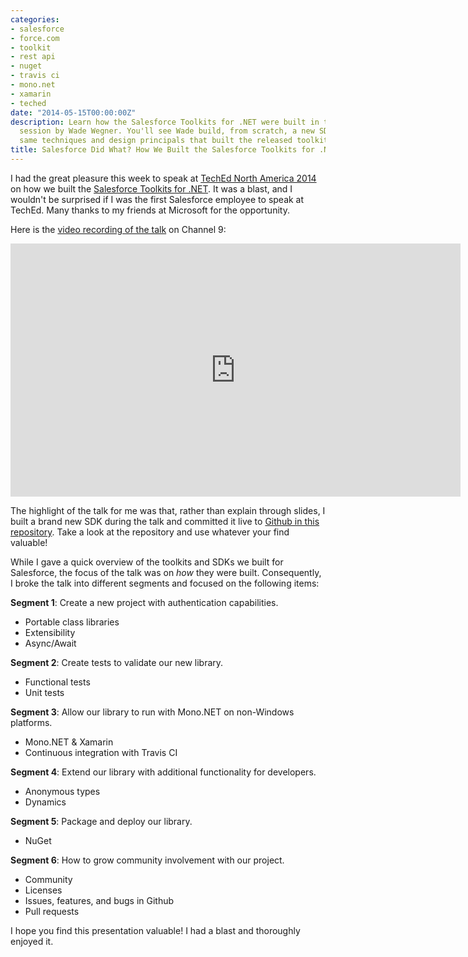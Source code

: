 ```yaml
---
categories:
- salesforce
- force.com
- toolkit
- rest api
- nuget
- travis ci
- mono.net
- xamarin
- teched
date: "2014-05-15T00:00:00Z"
description: Learn how the Salesforce Toolkits for .NET were built in this TechEd
  session by Wade Wegner. You'll see Wade build, from scratch, a new SDK using the
  same techniques and design principals that built the released toolkit.
title: Salesforce Did What? How We Built the Salesforce Toolkits for .NET
---
```


I had the great pleasure this week to speak at [TechEd North America 2014](http://northamerica.msteched.com/) on how we built the [Salesforce Toolkits for .NET](http://www.wadewegner.com/2014/01/announcing-the-salesforce-toolkits-for-net/). It was a blast, and I wouldn't be surprised if I was the first Salesforce employee to speak at TechEd. Many thanks to my friends at Microsoft for the opportunity.

Here is the [video recording of the talk](http://channel9.msdn.com/Events/TechEd/NorthAmerica/2014/DEV-B308) on Channel 9:

<iframe src="http://channel9.msdn.com/Events/TechEd/NorthAmerica/2014/DEV-B308/player?h=405&w=720&format=html5" style="height:405px;width:720px;" allowFullScreen frameBorder="0" scrolling="no"></iframe>

The highlight of the talk for me was that, rather than explain through slides, I built a brand new SDK during the talk and committed it live to [Github in this repository](https://github.com/wadewegner/TechEd14SDK). Take a look at the repository and use whatever your find valuable!

While I gave a quick overview of the toolkits and SDKs we built for Salesforce, the focus of the talk was on *how* they were built. Consequently, I broke the talk into different segments and focused on the following items:

**Segment 1**: Create a new project with authentication capabilities.

* Portable class libraries
* Extensibility
* Async/Await

**Segment 2**: Create tests to validate our new library.

* Functional tests
* Unit tests

**Segment 3**: Allow our library to run with Mono.NET on non-Windows platforms.

* Mono.NET & Xamarin
* Continuous integration with Travis CI

**Segment 4**: Extend our library with additional functionality for developers.

* Anonymous types
* Dynamics

**Segment 5**: Package and deploy our library.

* NuGet

**Segment 6**: How to grow community involvement with our project.

* Community
* Licenses
* Issues, features, and bugs in Github
* Pull requests

I hope you find this presentation valuable! I had a blast and thoroughly enjoyed it.